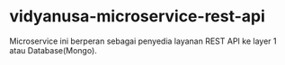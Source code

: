 # vidyanusa-microservice-rest-api
Microservice ini berperan sebagai penyedia layanan REST API ke layer 1 atau Database(Mongo).
